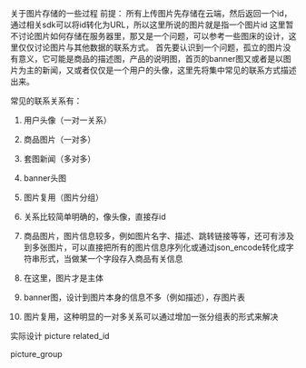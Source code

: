 关于图片存储的一些过程
前提：
所有上传图片先存储在云端，然后返回一个id，通过相关sdk可以将id转化为URL，所以这里所说的图片就是指一个图片id
这里暂不讨论图片如何存储在服务器里，那又是一个问题，可以参考一些图床的设计，这里仅仅讨论图片与其他数据的联系方式。
首先要认识到一个问题，孤立的图片没有意义，它可能是商品的描述图，产品的说明图，首页的banner图又或者是以图片为主的新闻，又或者仅仅是一个用户的头像，这里先将集中常见的联系方式描述出来。

常见的联系关系有：
1. 用户头像（一对一关系）
2. 商品图片（一对多）
3. 套图新闻（多对多）
4. banner头图
5. 图片复用（图片分组）

1. 关系比较简单明确的，像头像，直接存id

2. 商品图片，图片信息较多，例如图片名字、描述、跳转链接等等，还可有涉及到多张图片，可以直接把所有的图片信息序列化或通过json_encode转化成字符串形式，当做某一个字段存入商品有关信息

3. 在这里，图片才是主体

4. banner图，设计到图片本身的信息不多（例如描述），存图片表

5. 图片复用，这种明显的一对多关系可以通过增加一张分组表的形式来解决

实际设计
picture 
    related_id
    
picture_group
